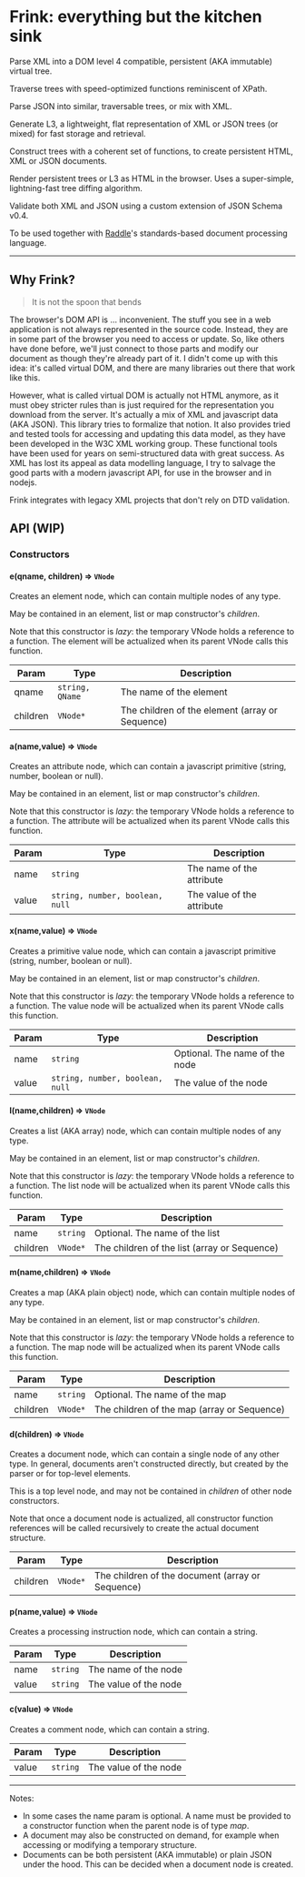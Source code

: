 # Frink: everything but the kitchen sink

Parse XML into a DOM level 4 compatible, persistent (AKA immutable) virtual tree. 

Traverse trees with speed-optimized functions reminiscent of XPath.

Parse JSON into similar, traversable trees, or mix with XML.

Generate L3, a lightweight, flat representation of XML or JSON trees (or mixed) for fast storage and retrieval.

Construct trees with a coherent set of functions, to create persistent HTML, XML or JSON documents.

Render persistent trees or L3 as HTML in the browser. Uses a super-simple, lightning-fast tree diffing algorithm.

Validate both XML and JSON using a custom extension of JSON Schema v0.4.

To be used together with [Raddle](http://raddle.org)'s standards-based document processing language.

---

## Why Frink?

> It is not the spoon that bends

The browser's DOM API is ... inconvenient. The stuff you see in a web application is not always represented in the source code. Instead, they are in some part of the browser you need to access or update. So, like others have done before, we'll just connect to those parts and modify our document as though they're already part of it. I didn't come up with this idea: it's called virtual DOM, and there are many libraries out there that work like this.

However, what is called virtual DOM is actually not HTML anymore, as it must obey stricter rules than is just required for the representation you download from the server. It's actually a mix of XML and javascript data (AKA JSON). This library tries to formalize that notion. It also provides tried and tested tools for accessing and updating this data model, as they have been developed in the W3C XML working group. These functional tools have been used for years on semi-structured data with great success. As XML has lost its appeal as data modelling language, I try to salvage the good parts with a modern javascript API, for use in the browser and in nodejs.

Frink integrates with legacy XML projects that don't rely on DTD validation.

## API (WIP)

### Constructors

#### e(qname, children) ⇒ <code>VNode</code>
Creates an element node, which can contain multiple nodes of any type.

May be contained in an element, list or map constructor's *children*.

Note that this constructor is *lazy*: the temporary VNode holds a reference to a function. The element will be actualized when its parent VNode calls this function.
 
| Param  | Type                | Description  |
| ------ | ------------------- | ------------ |
| qname  | <code>string, QName</code> | The name of the element |
| children | <code>VNode*</code> | The children of the element (array or Sequence) |

#### a(name,value) ⇒ <code>VNode</code>
Creates an attribute node, which can contain a javascript primitive (string, number, boolean or null).

May be contained in an element, list or map constructor's *children*.

Note that this constructor is *lazy*: the temporary VNode holds a reference to a function. The attribute will be actualized when its parent VNode calls this function.
 
| Param  | Type                | Description  |
| ------ | ------------------- | ------------ |
| name  | <code>string</code> | The name of the attribute |
| value | <code>string, number, boolean, null</code> | The value of the attribute |

#### x(name,value) ⇒ <code>VNode</code>
Creates a primitive value node, which can contain a javascript primitive (string, number, boolean or null).

May be contained in an element, list or map constructor's *children*.

Note that this constructor is *lazy*: the temporary VNode holds a reference to a function. The value node will be actualized when its parent VNode calls this function.
 
| Param  | Type                | Description  |
| ------ | ------------------- | ------------ |
| name  | <code>string</code> | Optional. The name of the node |
| value | <code>string, number, boolean, null</code> | The value of the node |

#### l(name,children) ⇒ <code>VNode</code>
Creates a list (AKA array) node, which can contain multiple nodes of any type.

May be contained in an element, list or map constructor's *children*.

Note that this constructor is *lazy*: the temporary VNode holds a reference to a function. The list node will be actualized when its parent VNode calls this function.
 
| Param  | Type                | Description  |
| ------ | ------------------- | ------------ |
| name  | <code>string</code> | Optional. The name of the list |
| children | <code>VNode*</code> | The children of the list (array or Sequence) |

#### m(name,children) ⇒ <code>VNode</code>
Creates a map (AKA plain object) node, which can contain multiple nodes of any type.

May be contained in an element, list or map constructor's *children*.

Note that this constructor is *lazy*: the temporary VNode holds a reference to a function. The map node will be actualized when its parent VNode calls this function.
 
| Param  | Type                | Description  |
| ------ | ------------------- | ------------ |
| name  | <code>string</code> | Optional. The name of the map |
| children | <code>VNode*</code> | The children of the map (array or Sequence) |

#### d(children) ⇒ <code>VNode</code>
Creates a document node, which can contain a single node of any other type. In general, documents aren't constructed directly, but created by the parser or for top-level elements.

This is a top level node, and may not be contained in *children* of other node constructors.

Note that once a document node is actualized, all constructor function references will be called recursively to create the actual document structure.

| Param  | Type                | Description  |
| ------ | ------------------- | ------------ |
| children | <code>VNode*</code> | The children of the document (array or Sequence) |

#### p(name,value) ⇒ <code>VNode</code>
Creates a processing instruction node, which can contain a string.


| Param  | Type                | Description  |
| ------ | ------------------- | ------------ |
| name  | <code>string</code> | The name of the node |
| value | <code>string</code> | The value of the node |

#### c(value) ⇒ <code>VNode</code>
Creates a comment node, which can contain a string.

| Param  | Type                | Description  |
| ------ | ------------------- | ------------ |
| value | <code>string</code> | The value of the node |


___

Notes:

* In some cases the name param is optional. A name must be provided to a constructor function when the parent node is of type *map*.
* A document may also be constructed on demand, for example when accessing or modifying a temporary structure.
* Documents can be both persistent (AKA immutable) or plain JSON under the hood. This can be decided when a document node is created.
